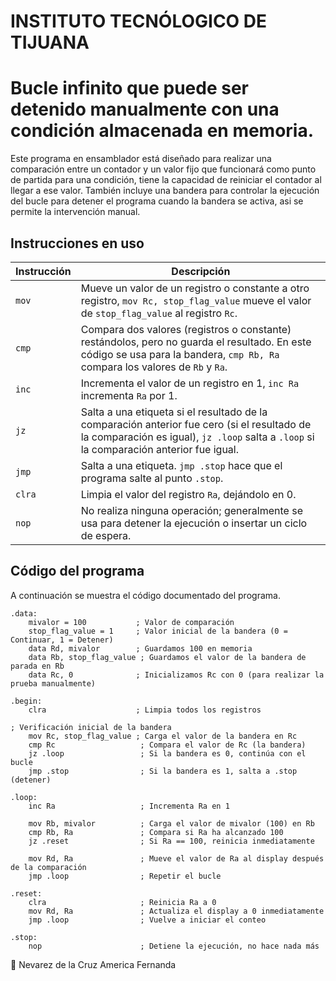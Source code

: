 # INSTITUTO TECNÓLOGICO DE TIJUANA
# Bucle infinito que puede ser detenido manualmente con una condición almacenada en memoria.

Este programa en ensamblador está diseñado para realizar una comparación entre un contador y un valor fijo que funcionará como punto de partida para una condición, tiene la capacidad de reiniciar
el contador al llegar a ese valor. También incluye una bandera para controlar la ejecución del bucle para detener el programa cuando la bandera se activa, asi se permite la intervención manual.

## Instrucciones en uso
| **Instrucción** | **Descripción** |
|------------------|-----------------|
| `mov`            | Mueve un valor de un registro o constante a otro registro, `mov Rc, stop_flag_value` mueve el valor de `stop_flag_value` al registro `Rc`. |
| `cmp`            | Compara dos valores (registros o constante) restándolos, pero no guarda el resultado. En este código se usa para la bandera, `cmp Rb, Ra` compara los valores de `Rb` y `Ra`. |
| `inc`            | Incrementa el valor de un registro en 1, `inc Ra` incrementa `Ra` por 1. |
| `jz`             | Salta a una etiqueta si el resultado de la comparación anterior fue cero (si el resultado de la comparación es igual), `jz .loop` salta a `.loop` si la comparación anterior fue igual. |
| `jmp`            | Salta a una etiqueta. `jmp .stop` hace que el programa salte al punto `.stop`. |
| `clra`           | Limpia el valor del registro `Ra`, dejándolo en 0. |
| `nop`            | No realiza ninguna operación; generalmente se usa para detener la ejecución o insertar un ciclo de espera. |

## Código del programa
A continuación se muestra el código documentado del programa.
```assembly
.data:
    mivalor = 100           ; Valor de comparación
    stop_flag_value = 1     ; Valor inicial de la bandera (0 = Continuar, 1 = Detener)
    data Rd, mivalor        ; Guardamos 100 en memoria
    data Rb, stop_flag_value ; Guardamos el valor de la bandera de parada en Rb
    data Rc, 0              ; Inicializamos Rc con 0 (para realizar la prueba manualmente)

.begin:
    clra                    ; Limpia todos los registros

; Verificación inicial de la bandera
    mov Rc, stop_flag_value ; Carga el valor de la bandera en Rc
    cmp Rc                   ; Compara el valor de Rc (la bandera)
    jz .loop                 ; Si la bandera es 0, continúa con el bucle
    jmp .stop                ; Si la bandera es 1, salta a .stop (detener)

.loop:
    inc Ra                   ; Incrementa Ra en 1

    mov Rb, mivalor          ; Carga el valor de mivalor (100) en Rb
    cmp Rb, Ra               ; Compara si Ra ha alcanzado 100
    jz .reset                ; Si Ra == 100, reinicia inmediatamente

    mov Rd, Ra               ; Mueve el valor de Ra al display después de la comparación
    jmp .loop                ; Repetir el bucle   

.reset:
    clra                     ; Reinicia Ra a 0
    mov Rd, Ra               ; Actualiza el display a 0 inmediatamente
    jmp .loop                ; Vuelve a iniciar el conteo

.stop:
    nop                      ; Detiene la ejecución, no hace nada más
```
🚀 Nevarez de la Cruz America Fernanda

